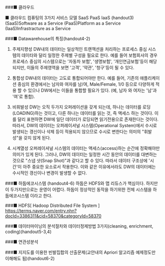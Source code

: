 ###■ 클라우드

■ 클라우드 컴퓨팅의 3가지 서비스 모델
SaaS PaaS IaaS (handout3)
(SaaS)Software as a Service
(PaaS)Platform as a Service
(IaaS)Infrastracture as a Service

###■ Datawarehouse의 특징(handout4-2)
1. 주제지향성
DW내의 데이터는 일상적인 트랜잭션을 처리하는 프로세스 중심 시스템의 데이타와 달리 일정한 주제별 구성을 필요로 한다.
예를 들어 보험회사의 경우 프로세스 중심의 시스템으로는 '자동차 보험', '생명보험', '개인연금보험'등이 해당 되지만,
이들의 주제영역을 보면 '고객', '약관', '청구'등이 될 수 있다.

2. 통합성
DW내의 데이터는 고도로 통합되어야만 한다.
예를 들어, 기존의 애플리케이션 중심의 환경에서는 남자와 여자를 남/여, Male/Female, 1/0 등으로
다양하게 적용 할 수 있으나 DW에서는 이들을 통합할 필요가 있다. (예, 남자 와 여자는 '남'과 '여'로 통합).

3. 비휘발성
DW는 오직 두가지 오퍼레이션을 갖게 되는데, 하나는 데이터를 로딩(LOADING)하는 것이고,
다른 하나는 데이터를 읽는 것, 즉 액세스 하는 것이다.
이를 달리 표현하면 DW에 일단 데이터가 로딩되면 읽기전용으로 존재한다는 것이다.
따라서, DW의 데이터는 오퍼레이셔널 시스템(Operational System)에서 수시로 발생되는 갱신이나 삭제 등이 적용되지 않으므로
수시로 변한다는 의미의 "휘발성"을 갖지 않게 된다.

4. 시계열성
오퍼레이셔널 시스템의 데이터는 액세스(access)하는 순간에 정확해야만 의미가 있게 된다.
그러나, DW의 데이터는 일정한 시간 동안의 데이터를 대변하는 것으로 "스냅 샷(Snap Shot)"과 같다고 할 수 있다.
따라서 데이터 구조상에 '시간'이 아주 중요한 요소로서 작용한다.
이와 같은 이유에서라도 DW의 데이터에는 수시적인 갱신이나 변경이 발생할 수 없다.


###■ 하둡에코시스템 (handout4-6)
하둡은 HDFS와 맵 리듀스가 핵심이다.
하지만 이 두가지만으로는 운영이 어렵다.
하둡이 정상적인 동작을 하기위한 전체 시스템을 하둡에코시스템 이라고 한다.

###■ HDFS[ Hadoop Distributed File System ]
https://terms.naver.com/entry.nhn?docId=3386311&cid=58370&categoryId=58370

###■ 데이터마이닝의 분석절차와 데이터정제방법 3가지(cleaning, enrichment, coding)(handout5-3,4)


###■ 연관성분석


###■ 지지도를 이용한 빈발집합의 산출문제(교안내의 Apriori 알고리즘 예제정도만 이해해도 됨)(handout6-2)
